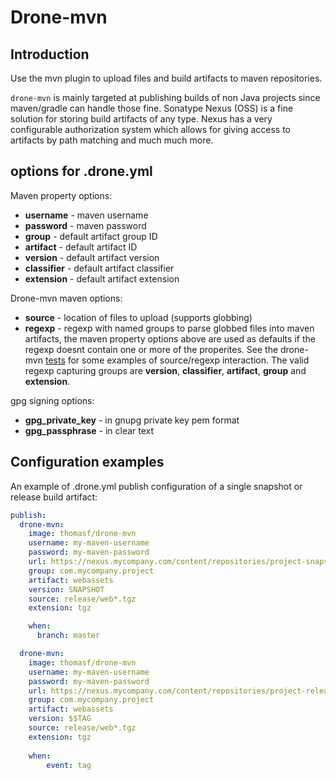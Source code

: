 # Drone-mvn

## Introduction

Use the mvn plugin to upload files and build artifacts to maven repositories.

`drone-mvn` is mainly targeted at publishing builds of non Java projects since
maven/gradle can handle those fine. Sonatype Nexus (OSS) is a fine solution for
storing build artifacts of any type. Nexus has a very configurable
authorization system which allows for giving access to artifacts by path
matching and much much more.

## options for .drone.yml

Maven property options:

* **username** - maven username
* **password** - maven password
* **group** - default artifact group ID
* **artifact** - default artifact ID
* **version** - default artifact version
* **classifier** - default artifact classifier
* **extension** - default artifact extension

Drone-mvn maven options:

* **source** - location of files to upload (supports globbing)
* **regexp** - regexp with named groups to parse globbed files into maven artifacts, the maven property options above are used as defaults if the regexp doesnt contain one or more of the properites. See the drone-mvn [tests](https://github.com/thomasf/drone-mvn/blob/694f52340274f3c6304aaa678bcead27761fcb76/mavendeploy/mavendeploy_test.go#L55) for some examples of source/regexp interaction. The valid regexp capturing groups are **version**, **classifier**,  **artifact**,  **group** and **extension**.

gpg signing options:

* **gpg_private_key** - in gnupg private key pem format
* **gpg_passphrase** - in clear text

## Configuration examples

An example of .drone.yml publish configuration of a single snapshot or release build artifact:

```yaml
publish:
  drone-mvn:
    image: thomasf/drone-mvn
    username: my-maven-username
    password: my-maven-password
    url: https://nexus.mycompany.com/content/repositories/project-snapshots/
    group: com.mycompany.project
    artifact: webassets
    version: SNAPSHOT
    source: release/web*.tgz
    extension: tgz

    when:
      branch: master

  drone-mvn:
    image: thomasf/drone-mvn
    username: my-maven-username
    password: my-maven-password
    url: https://nexus.mycompany.com/content/repositories/project-releases/
    group: com.mycompany.project
    artifact: webassets
    version: $$TAG
    source: release/web*.tgz
    extension: tgz
    
    when:
        event: tag
```


